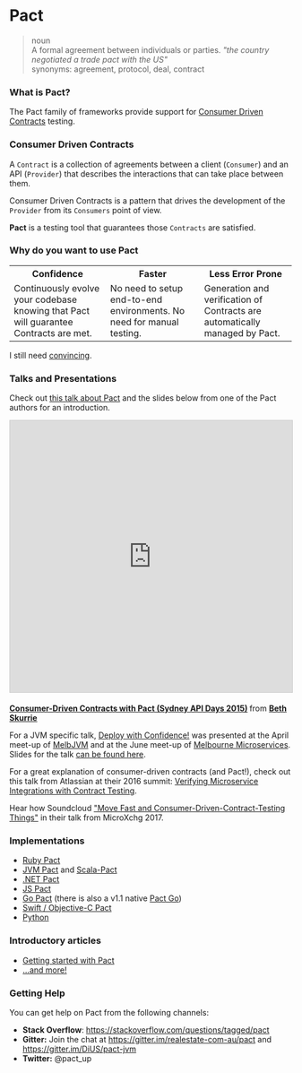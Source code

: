 # Pact

> noun  
> A formal agreement between individuals or parties. _"the country negotiated a trade pact with the US"_  
> synonyms:	agreement, protocol, deal, contract


### What is Pact?

The Pact family of frameworks provide support for [Consumer Driven Contracts](http://martinfowler.com/articles/consumerDrivenContracts.html) testing.

### Consumer Driven Contracts
A `Contract` is a collection of agreements between a client (`Consumer`) and an API (`Provider`) that describes the interactions that can take place between them.

Consumer Driven Contracts is a pattern that drives the development of the `Provider` from its `Consumers` point of view.

**Pact** is a testing tool that guarantees those `Contracts` are satisfied.

### Why do you want to use Pact

<table>
  <tr>
    <th>Confidence</th>
    <th>Faster</th>
    <th>Less Error Prone</th>
  </tr>
  <tr>
    <td>
    Continuously evolve your codebase knowing that Pact will guarantee Contracts are met.
    </td>
    <td>
    No need to setup end-to-end environments. No need for manual testing.</td>
    <td>
    Generation and verification of Contracts are automatically managed by Pact.
    </td>
  </tr>
</table>

I still need [convincing](faq/convinceme.html).

### Talks and Presentations

Check out [this talk about Pact](http://www.infoq.com/presentations/pact) and the slides below from one of the Pact authors for an introduction.
<p style="text-align: center;">
<iframe src="https://www.slideshare.net/slideshow/embed_code/key/f4e6DF51EttgzJ" width="595" height="485" frameborder="0" marginwidth="0" marginheight="0" scrolling="no" style="border:1px solid #CCC; border-width:1px; margin-bottom:5px; max-width: 100%;" allowfullscreen> </iframe> <div style="margin-bottom:5px"> <strong> <a href="http://www.slideshare.net/bethesque/pact-44565612" title="Consumer-Driven Contracts with Pact (Sydney API Days 2015)" target="_blank">Consumer-Driven Contracts with Pact (Sydney API Days 2015)</a> </strong> from <strong><a target="_blank" href="http://www.slideshare.net/bethesque">Beth Skurrie</a></strong> </div>
</p>

For a JVM specific talk, [Deploy with Confidence!](https://www.youtube.com/watch?v=h-79QmIV824) was presented at the April meet-up of [MelbJVM](http://www.meetup.com/en-AU/Melbourne-Java-JVM-Users-Group/) and at the June meet-up of
[Melbourne Microservices](http://www.meetup.com/en-AU/Melbourne-Microservices/). Slides for the talk [can be found here](/media/Pact%20-%20Deploy%20with%20Confidence!.pdf).

For a great explanation of consumer-driven contracts (and Pact!), check out this talk from Atlassian at their 2016 summit: [Verifying Microservice Integrations with Contract Testing](https://www.youtube.com/watch?v=-6x6XBDf9sQ&feature=youtu.be).

Hear how Soundcloud ["Move Fast and Consumer-Driven-Contract-Testing Things"](https://speakerdeck.com/alonpeer/move-fast-and-consumer-driven-contract-test-things) in their talk from MicroXchg 2017.

### Implementations
- [Ruby Pact](https://github.com/pact-foundation/pact-ruby)
- [JVM Pact](https://github.com/DiUS/pact-jvm) and [Scala-Pact](https://github.com/ITV/scala-pact)
- [.NET Pact](https://github.com/SEEK-Jobs/pact-net)
- [JS Pact](https://github.com/pact-foundation/pact-js)
- [Go Pact](https://github.com/pact-foundation/pact-go) (there is also a v1.1 native [Pact Go](https://github.com/SEEK-Jobs/pact-go))
- [Swift / Objective-C Pact](https://github.com/DiUS/pact-consumer-swift)
- [Python](https://github.com/pact-foundation/pact-python)


### Introductory articles

* [Getting started with Pact](http://dius.com.au/2016/02/03/microservices-pact/)
* [...and more!](media/blogs_videos_and_articles.md)


### Getting Help
You can get help on Pact from the following channels:

* **Stack Overflow**: https://stackoverflow.com/questions/tagged/pact
* **Gitter:** Join the chat at https://gitter.im/realestate-com-au/pact and https://gitter.im/DiUS/pact-jvm
* **Twitter:** @pact_up
